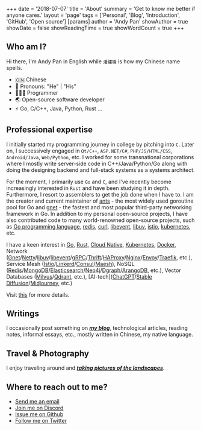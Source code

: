 +++
date = '2018-07-07'
title = 'About'
summary = 'Get to know me better if anyone cares.'
layout = 'page'
tags = ['Personal', 'Blog', 'Introduction', 'GitHub', 'Open source']
[params]
  author = 'Andy Pan'
showAuthor = true
showDate = false
showReadingTime = true
showWordCount = true
+++

## Who am I?

Hi there, I'm Andy Pan in English while `潘建锋` is how my Chinese name spells.

- 🇨🇳 Chinese
- 👔 Pronouns: "He" | "His"
- 🧑🏻‍💻 Programmer
- 🌏 Open-source software developer
- ⚡ Go, C/C++, Java, Python, Rust ...

## Professional expertise

I initially started my programming journey in college by pitching into `C`. Later on, I successively engaged in `Qt/C++`, `ASP.NET/C#`, `PHP/JS/HTML/CSS`, `Android/Java`, `Web/Python`, etc. I worked for some transnational corporations where I mostly write server-side code in C++/Java/Python/Go along with doing the designing backend and full-stack systems as a systems architect.

For the moment, I primarily use `Go` and `C`, and I've recently become increasingly interested in `Rust` and have been studying it in depth. Furthermore, I resort to assemblers to get the job done when I have to. I am the creator and current maintainer of [ants](https://github.com/panjf2000/ants) - the most widely used goroutine pool for Go and [gnet](https://github.com/panjf2000/gnet) - the fastest and most popular third-party networking framework in Go. In addition to my personal open-source projects, I have also contributed code to many world-renowned open-source projects, such as [Go programming language](https://github.com/golang/go), [redis](https://github.com/redis/redis), [curl](https://github.com/curl/curl), [libevent](https://github.com/libevent/libevent), [libuv](https://github.com/libuv/libuv), [istio](https://github.com/istio/istio), [kubernetes](https://github.com/kubernetes/kubernetes), etc.

I have a keen interest in [Go](https://github.com/golang/go), [Rust](https://github.com/rust-lang/rust), [Cloud Native](https://www.cncf.io/), [Kubernetes](https://github.com/kubernetes/kubernetes), [Docker](https://www.docker.com/), Network ([Gnet](https://github.com/panjf2000/gnet)/[Netty](https://github.com/netty/netty)/[libuv](https://github.com/libuv/libuv)/[libevent](https://github.com/libevent/libevent)/[gRPC](https://github.com/grpc/grpc)/[Thrift](https://github.com/apache/thrift)/[HAProxy](https://www.haproxy.org/)/[Nginx](https://nginx.org/)/[Envoy](https://github.com/envoyproxy/envoy)/[Traefik](https://github.com/traefik/traefik), etc.), Service Mesh ([Istio](https://github.com/istio/istio)/[Linkerd](https://github.com/linkerd/linkerd2)/[Consul](https://github.com/hashicorp/consul)/[Maesh](https://github.com/traefik/mesh)), NoSQL ([Redis](https://github.com/redis/redis)/[MongoDB](https://github.com/mongodb/mongo)/[Elasticsearch](https://github.com/elastic/elasticsearch)/[Neo4j](https://github.com/neo4j/neo4j)/[Dgraph](https://github.com/dgraph-io/dgraph)/[ArangoDB](https://github.com/arangodb/arangodb), etc.), Vector Databases ([Milvus](https://github.com/milvus-io/milvus)/[Qdrant](https://github.com/qdrant/qdrant), etc.), [AI-tech]([ChatGPT](https://chat.openai.com/)/[Stable Diffusion](https://stability.ai/stablediffusion)/[Midjourney](https://www.midjourney.com/), etc.)

Visit [this](/projects/) for more details.

## Writings

I occasionally post something on [***my blog***](https://blog.andypan.me/), technological articles, reading notes, informal essays, etc., mostly written in Chinese, my native language.

## Travel & Photography

I enjoy traveling around and [***taking pictures of the landscapes***](https://gallery.strikefreedom.top/s/1e8v8ivisn).

## Where to reach out to me?

- [Send me an email](mailto:i@andypan.me)
- [Join me on Discord](https://discord.gg/UyKD7NZcfH)
- [Issue me on Github](https://github.com/panjf2000)
- [Follow me on Twitter](https://twitter.com/panjf2000)
